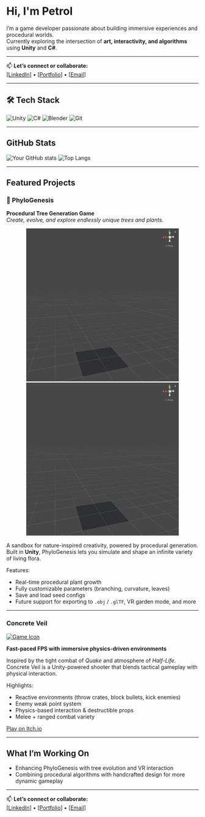 # Hi, I'm Petrol

I’m a game developer passionate about building immersive experiences and procedural worlds.  
Currently exploring the intersection of **art, interactivity, and algorithms** using **Unity** and **C#**.

---

📫 **Let’s connect or collaborate:**  
[[LinkedIn](https://www.linkedin.com/in/timofei-ksenofontov/)] • [[Portfolio](https://p3trol.itch.io/)] • [[Email](timofeiksenofont@gmail.com)]

---

## 🛠️ Tech Stack

![Unity](https://img.shields.io/badge/-Unity-000000?style=flat&logo=unity&logoColor=white)
![C#](https://img.shields.io/badge/-C%23-239120?style=flat&logo=c-sharp&logoColor=white)
![Blender](https://img.shields.io/badge/-Blender-F5792A?style=flat&logo=blender&logoColor=white)
![Git](https://img.shields.io/badge/-Git-F05032?style=flat&logo=git&logoColor=white)

---

## GitHub Stats

![Your GitHub stats](https://github-readme-stats.vercel.app/api?username=user64194923&show_icons=true&theme=dark)
![Top Langs](https://github-readme-stats.vercel.app/api/top-langs/?username=user64194923&layout=compact&theme=dark)

---

## Featured Projects

### 🌿 PhyloGenesis
**Procedural Tree Generation Game**  
*Create, evolve, and explore endlessly unique trees and plants.*

<p align="center">
  <img src="https://github.com/user64194923/PhyloGenesis/raw/main/media/tree_procedural_generation_petrol.gif" width="400" alt="Tree Growing Preview 1">
  <img src="https://github.com/user64194923/PhyloGenesis/raw/main/media/tree_procedural_generation_petrol.gif" width="400" alt="Tree Growing Preview 2">
</p>



A sandbox for nature-inspired creativity, powered by procedural generation.  
Built in **Unity**, PhyloGenesis lets you simulate and shape an infinite variety of living flora.

Features:
- Real-time procedural plant growth
- Fully customizable parameters (branching, curvature, leaves)
- Save and load seed configs
- Future support for exporting to `.obj` / `.glTF`, VR garden mode, and more

---

### Concrete Veil
[![Game Icon](https://img.itch.zone/aW1nLzIxNTcwODMwLnBuZw==/315x250%23c/iRjsm1.png)](https://p3trol.itch.io/concrete-veil)

**Fast-paced FPS with immersive physics-driven environments**

Inspired by the tight combat of *Quake* and atmosphere of *Half-Life*.  
Concrete Veil is a Unity-powered shooter that blends tactical gameplay with physical interaction.

Highlights:
- Reactive environments (throw crates, block bullets, kick enemies)
- Enemy weak point system
- Physics-based interaction & destructible props
- Melee + ranged combat variety

[Play on Itch.io](https://p3trol.itch.io/concrete-veil)

---

## What I’m Working On

- Enhancing PhyloGenesis with tree evolution and VR interaction
- Combining procedural algorithms with handcrafted design for more dynamic gameplay

---

📫 **Let’s connect or collaborate:**  
[[LinkedIn](https://www.linkedin.com/in/timofei-ksenofontov/)] • [[Portfolio](https://p3trol.itch.io/)] • [[Email](timofeiksenofont@gmail.com)]


